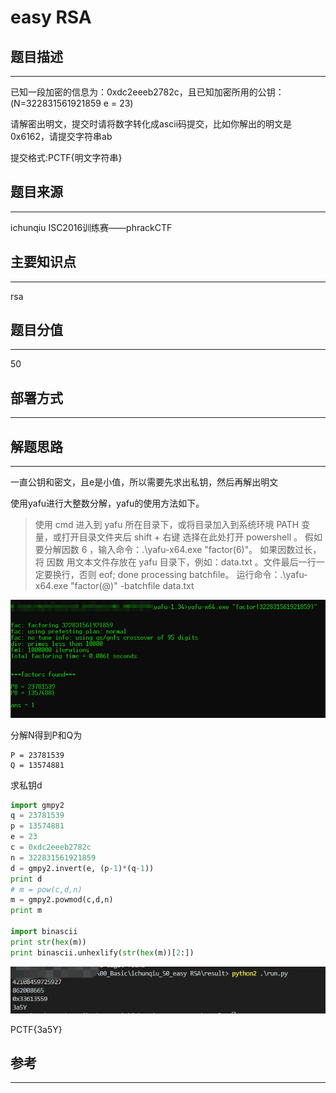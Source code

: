 # easy RSA

## 题目描述
---
已知一段加密的信息为：0xdc2eeeb2782c，且已知加密所用的公钥：(N=322831561921859 e = 23)

请解密出明文，提交时请将数字转化成ascii码提交，比如你解出的明文是0x6162，请提交字符串ab

提交格式:PCTF{明文字符串}

## 题目来源
---
ichunqiu ISC2016训练赛——phrackCTF

## 主要知识点
---
rsa

## 题目分值
---
50

## 部署方式
---


## 解题思路
---
一直公钥和密文，且e是小值，所以需要先求出私钥，然后再解出明文

使用yafu进行大整数分解，yafu的使用方法如下。

> 使用 cmd 进入到 yafu 所在目录下，或将目录加入到系统环境 PATH 变量，或打开目录文件夹后 shift + 右键 选择在此处打开 powershell 。
> 假如要分解因数 6 ，输入命令：.\yafu-x64.exe "factor(6)"。
> 如果因数过长，将 因数 用文本文件存放在 yafu 目录下，例如：data.txt 。文件最后一行一定要换行，否则 eof; done processing batchfile。
> 运行命令：.\yafu-x64.exe "factor(@)" -batchfile data.txt

![](images/ctf-2021-05-31-15-29-30.png)

分解N得到P和Q为

```
P = 23781539
Q = 13574881
```

求私钥d

```python
import gmpy2
q = 23781539
p = 13574881
e = 23
c = 0xdc2eeeb2782c
n = 322831561921859
d = gmpy2.invert(e, (p-1)*(q-1))
print d
# m = pow(c,d,n)
m = gmpy2.powmod(c,d,n)
print m

import binascii
print str(hex(m))
print binascii.unhexlify(str(hex(m))[2:])
```

![](images/ctf-2021-05-31-16-05-10.png)

PCTF{3a5Y}

## 参考
---
